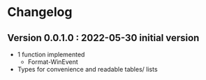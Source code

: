 # Changelog
## Version 0.0.1.0 : 2022-05-30 initial version
- 1 function implemented
   - Format-WinEvent
- Types for convenience and readable tables/ lists

